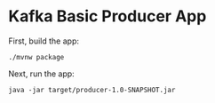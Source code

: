 # Kafka Basic Producer App

First, build the app:

```
./mvnw package
```

Next, run the app:

```
java -jar target/producer-1.0-SNAPSHOT.jar
```
